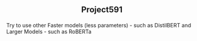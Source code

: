 <h2>
  <p align='center'>
    Project591
  </p>
</h2>

Try to use other Faster models (less parameters) - such as DistilBERT and Larger Models - such as RoBERTa
